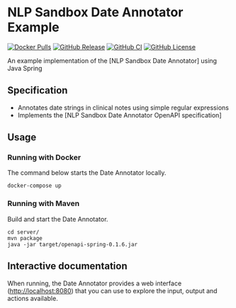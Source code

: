 # NLP Sandbox Date Annotator Example

[![Docker Pulls](https://img.shields.io/docker/pulls/nlpsandbox/date-annotator-example-java.svg?color=94398d&labelColor=555555&logoColor=ffffff&style=for-the-badge&label=pulls&logo=docker)](https://hub.docker.com/r/nlpsandbox/date-annotator-example-java)
[![GitHub Release](https://img.shields.io/github/release/nlpsandbox/date-annotator-example-java.svg?include_prereleases&color=94398d&labelColor=555555&logoColor=ffffff&style=for-the-badge&logo=github)](https://github.com/nlpsandbox/date-annotator-example-java/releases)
[![GitHub CI](https://img.shields.io/github/workflow/status/nlpsandbox/date-annotator-example-java/ci.svg?color=94398d&labelColor=555555&logoColor=ffffff&style=for-the-badge&logo=github)](https://github.com/nlpsandbox/date-annotator-example-java)
[![GitHub License](https://img.shields.io/github/license/nlpsandbox/date-annotator-example-java.svg?color=94398d&labelColor=555555&logoColor=ffffff&style=for-the-badge&logo=github)](https://github.com/nlpsandbox/date-annotator-example-java)

An example implementation of the [NLP Sandbox Date Annotator] using Java Spring

## Specification

- Annotates date strings in clinical notes using simple regular expressions
- Implements the [NLP Sandbox Date Annotator OpenAPI specification]

## Usage

### Running with Docker

The command below starts the Date Annotator locally.

    docker-compose up

### Running with Maven

Build and start the Date Annotator.

    cd server/
    mvn package
    java -jar target/openapi-spring-0.1.6.jar

## Interactive documentation

When running, the Date Annotator provides a web interface (<http://localhost:8080>)
that you can use to explore the input, output and actions available.
